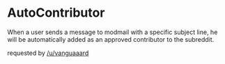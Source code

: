 AutoContributor
==========

When a user sends a message to modmail with a specific subject line, he will be automatically added as an approved contributor to the subreddit. 

requested by [/u/vanguaaard](http://reddit.com/u/vanguaaard)